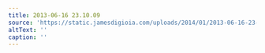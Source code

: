 ```yaml
---
title: 2013-06-16 23.10.09
source: 'https://static.jamesdigioia.com/uploads/2014/01/2013-06-16-23-10-09-scaled.jpg'
altText: ''
caption: ''
---
```


